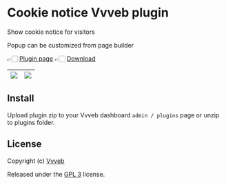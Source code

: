 # Cookie notice Vvveb plugin

Show cookie notice for visitors

Popup can be customized from page builder

👉🏻 [Plugin page](https://plugins.vvveb.com/product/cookie-notice) 👉🏻 [Download](https://github.com/Vvveb/cookie-notice/archive/main.zip)

| [![](https://plugins.vvveb.com/media/plugins/cookie-notice/cookie-notice-1.png)](https://plugins.vvveb.com/media/plugins/cookie-notice/cookie-notice-1.png) | [![](https://plugins.vvveb.com/media/plugins/cookie-notice/cookie-notice-2.png)](https://plugins.vvveb.com/media/plugins/cookie-notice/cookie-notice-2.png) |
|:---:|:---:|

## Install

Upload plugin zip to your Vvveb dashboard `admin / plugins` page or unzip to plugins folder.

## License

Copyright (c) [Vvveb](https://www.vvveb.com)

Released under the [GPL 3](https://github.com/Vvveb/cookie-notice/blob/main/LICENSE) license.
